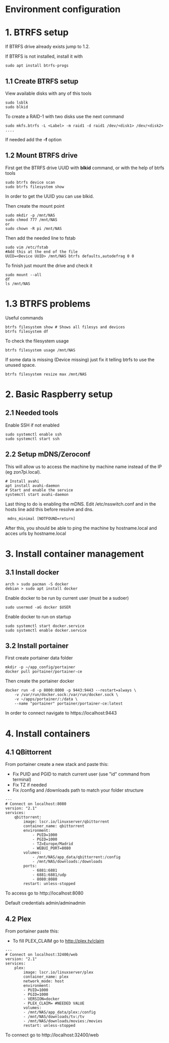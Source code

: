 # Environment configuration

# 1. BTRFS setup
If BTRFS drive already exists jump to 1.2.

If BTRFS is not installed, install it with
>
    sudo apt install btrfs-progs

## 1.1 Create BTRFS setup
View available disks with any of this tools
>
    sudo lsblk
    sudo blkid

To create a RAID-1 with two disks use the next command
>
    sudo mkfs.btrfs -L <Label> -m raid1 -d raid1 /dev/<disk1> /dev/<disk2> ....

If needed add the **-f** option 

## 1.2 Mount BTRFS drive
First get the BTRFS drive UUID with **blkid** command, or with the help of btrfs tools
>
    sudo btrfs device scan
    sudo btrfs filesystem show

In order to get the UUID you can use blkid.

Then create the mount point

    sudo mkdir -p /mnt/NAS
    sudo chmod 777 /mnt/NAS
    or 
    sudo chown -R pi /mnt/NAS

Then add the needed line to fstab
>
    sudo vim /etc/fstab
    #Add this at the end of the file
    UUID=<Device UUID> /mnt/NAS btrfs defaults,autodefrag 0 0 

To finish just mount the drive and check it
>
    sudo mount --all
    df
    ls /mnt/NAS

# 1.3 BTRFS problems
Useful commands
>
    btrfs filesystem show # Shows all filesys and devices
    btrfs filesystem df
    
To check the filesystem usage
>
    btrfs filesystem usage /mnt/NAS

If some data is missing (Device missing) just fix it telling btrfs to use the unused space.
>
    btrfs filesystem resize max /mnt/NAS

# 2. Basic Raspberry setup

## 2.1 Needed tools
Enable SSH if not enabled
>
    sudo systemctl enable ssh
    sudo systemctl start ssh



## 2.2 Setup mDNS/Zeroconf
This will allow us to access the machine by machine name instead of the IP (eg zon7pi.local).
>
    # Install avahi
    apt install avahi-daemon
    # Start and enable the service
    systemctl start avahi-daemon

Last thing to do is enabling the mDNS. Edit /etc/nsswitch.conf
and in the hosts line add this before resolve and dns.

     mdns_minimal [NOTFOUND=return]

After this, you should be able to ping the machine by hostname.local and acces urls by hostname.local

# 3. Install container management
## 3.1 Install docker

    arch > sudo pacman -S docker
    debian > sudo apt install docker


Enable docker to be run by current user (must be a sudoer)

    sudo usermod -aG docker $USER

Enable docker to run on startup
>
    sudo systemctl start docker.service
    sudo systemctl enable docker.service

## 3.2 Install portainer
First create portainer data folder
>
    mkdir -p ~/app_config/portainer
    docker pull portainer/portainer-ce

Then create the portainer docker
>
    docker run -d -p 8000:8000 -p 9443:9443 --restart=always \
        -v /var/run/docker.sock:/var/run/docker.sock \
        -v ~/apps/portainer/:/data \
        --name "portainer" portainer/portainer-ce:latest

In order to connect navigate to
https://localhost:9443


# 4. Install containers
## 4.1 QBittorrent
From portainer create a new stack and paste this:
- Fix PUID and PGID to match current user (use "id" command from terminal)
- Fix TZ if needed
- Fix /config and /downloads path to match your folder structure

>
    ---
    # Connect on localhost:8080
    version: "2.1"
    services:
        qbittorrent:
            image: lscr.io/linuxserver/qbittorrent
            container_name: qbittorrent
            environment:
                - PUID=1000
                - PGID=1000
                - TZ=Europe/Madrid
                - WEBUI_PORT=8080
            volumes:
                - /mnt/NAS/app_data/qbittorrent:/config
                - /mnt/NAS/downloads:/downloads
            ports:
                - 6881:6881
                - 6881:6881/udp
                - 8080:8080
            restart: unless-stopped

To access go to http://localhost:8080

Default credentials admin/adminadmin


## 4.2 Plex
From portainer paste this:
- To fill PLEX_CLAIM go to http://plex.tv/claim

>
    ---
    # Connect on localhost:32400/web
    version: "2.1"
    services:
        plex:
            image: lscr.io/linuxserver/plex
            container_name: plex
            network_mode: host
            environment:
            - PUID=1000
            - PGID=1000
            - VERSION=docker
            - PLEX_CLAIM= #NEEDED VALUE
            volumes:
            - /mnt/NAS/app_data/plex:/config
            - /mnt/NAS/downloads/tv:/tv
            - /mnt/NAS/downloads/movies:/movies
            restart: unless-stopped

To connect go to http://localhost:32400/web

